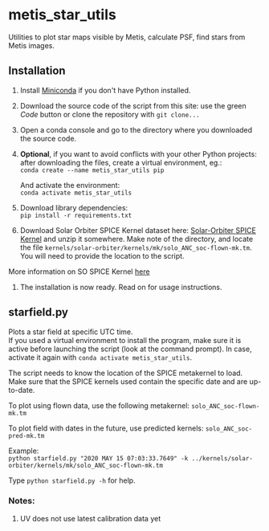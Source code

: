 # metis_star_utils
Utilities to plot star maps visible by Metis, calculate PSF, find stars from Metis images.

## Installation
1. Install [Miniconda](https://docs.conda.io/en/latest/miniconda.html) if you don't have Python installed.

1. Download the source code of the script from this site: use the green *Code* button or clone the repository with `git clone...`

1. Open a conda console and go to the directory where you downloaded the source code.

1. **Optional**, if you want to avoid conflicts with your other Python projects: after downloading the files, create a virtual environment, eg.:  
`conda create --name metis_star_utils pip`

   And activate the environment:  
   `conda activate metis_star_utils`

1. Download library dependencies:  
`pip install -r requirements.txt`

1. Download Solar Orbiter SPICE Kernel dataset here: [Solar-Orbiter SPICE Kernel](https://repos.cosmos.esa.int/socci/rest/api/latest/projects/SPICE_KERNELS/repos/solar-orbiter/archive?format=zip) and unzip it somewhere. Make note of the directory, and locate the file `kernels/solar-orbiter/kernels/mk/solo_ANC_soc-flown-mk.tm`. You will need to provide the location to the script.

  More information on SO SPICE Kernel [here](https://www.cosmos.esa.int/web/spice/solar-orbiter)

1. The installation is now ready. Read on for usage instructions.

## starfield.py
Plots a star field at specific UTC time.  
If you used a virtual environment to install the program, make sure it is active before launching the script (look at the command prompt). In case, activate it again with `conda activate metis_star_utils`.

The script needs to know the location of the SPICE metakernel to load. Make sure that the SPICE kernels used contain the specific date and are up-to-date.  

To plot using flown data, use the following metakernel: `solo_ANC_soc-flown-mk.tm`  

To plot field with dates in the future, use predicted kernels: `solo_ANC_soc-pred-mk.tm`

Example:  
`python starfield.py "2020 MAY 15 07:03:33.7649" -k ../kernels/solar-orbiter/kernels/mk/solo_ANC_soc-flown-mk.tm`

Type `python starfield.py -h` for help.

### Notes:
1. UV does not use latest calibration data yet
